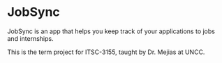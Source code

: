 # JobSync

JobSync is an app that helps you keep track of your applications to jobs and
internships.

This is the term project for ITSC-3155, taught by Dr. Mejias at UNCC.
